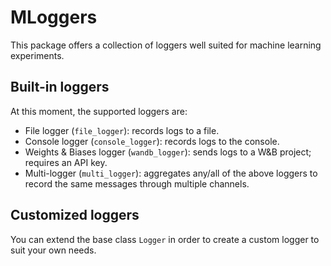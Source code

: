 # MLoggers
This package offers a collection of loggers well suited for machine learning experiments.

## Built-in loggers
At this moment, the supported loggers are:
- File logger (`file_logger`): records logs to a file.
- Console logger (`console_logger`): records logs to the console.
- Weights & Biases logger (`wandb_logger`): sends logs to a W&B project; requires an API key.
- Multi-logger (`multi_logger`): aggregates any/all of the above loggers to record the same messages through multiple channels.

## Customized loggers
You can extend the base class `Logger` in order to create a custom logger to suit your own needs.
